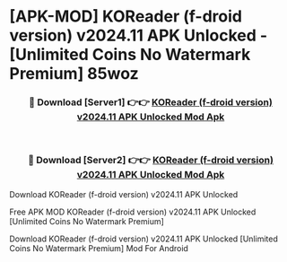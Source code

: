# [APK-MOD] KOReader (f-droid version) v2024.11 APK Unlocked - [Unlimited Coins No Watermark Premium] 85woz



<div align="center">
<h3>🔴 Download [Server1] 👉👉 <a href="https://momento.my/?title=KOReader_(f-droid_version)_v2024.11_APK_Unlocked">KOReader (f-droid version) v2024.11 APK Unlocked Mod Apk</a></h3><br>

<h3>🔴 Download [Server2] 👉👉 <a href="https://momento.my/?title=KOReader_(f-droid_version)_v2024.11_APK_Unlocked">KOReader (f-droid version) v2024.11 APK Unlocked Mod Apk</a></h3>
</div>



Download KOReader (f-droid version) v2024.11 APK Unlocked 

Free APK MOD KOReader (f-droid version) v2024.11 APK Unlocked [Unlimited Coins No Watermark Premium]

Download KOReader (f-droid version) v2024.11 APK Unlocked [Unlimited Coins No Watermark Premium] Mod For Android
